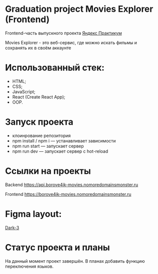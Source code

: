 # Graduation project Movies Explorer (Frontend)

Frontend-часть выпускного проекта [Яндекс Практикум](https://practicum.yandex.ru/)

Movies Explorer - это веб-сервис, где можно искать фильмы и сохранять их в своём аккаунте

# Использованный стек:
* HTML;
* CSS;
* JavaScript;
* React (Create React App);
* OOP.

# Запуск проекта
* клоинрование репозитория
* npm install / npm i — устанавливает зависимости 
* npm run start — запускает сервер
* npm run dev — запускает сервер с hot-reload

# Ссылки на проекты

Backend https://api.borove4ik-movies.nomoredomainsmonster.ru

Frontend https://borove4ik-movies.nomoredomainsmonster.ru

# Figma layout:
[Dark-3](https://www.figma.com/file/6FMWkB94wE7KTkcCgUXtnC/%D0%94%D0%B8%D0%BF%D0%BB%D0%BE%D0%BC%D0%BD%D1%8B%D0%B9-%D0%BF%D1%80%D0%BE%D0%B5%D0%BA%D1%82?type=design&node-id=1%3A8895&mode=design&t=8iZhOWeIL57OYHHl-1)

# Статус проекта и планы

На данный момент проект завершён.
В планах добавить функцию переключения языков.

